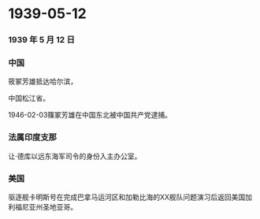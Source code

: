 # 1939-05-12

### 1939 年 5 月 12 日

### 中国

筱冢芳雄抵达哈尔滨，

中国松江省。

1946-02-03篠冢芳雄在中国东北被中国共产党逮捕。

### 法属印度支那

让·德库以远东海军司令的身份入主办公室。

### 美国

驱逐舰卡明斯号在完成巴拿马运河区和加勒比海的XX舰队问题演习后返回美国加利福尼亚州圣地亚哥。